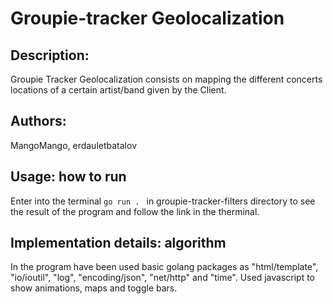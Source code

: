 # Groupie-tracker Geolocalization

## Description:
Groupie Tracker Geolocalization consists on mapping the different concerts locations of a certain artist/band given by the Client. 

## Authors: 
MangoMango, erdauletbatalov

## Usage: how to run
Enter into the terminal ```go run . ``` in groupie-tracker-filters directory to see the result of the program and follow the link in the therminal.

## Implementation details: algorithm
In the program have been used basic golang packages as "html/template", "io/ioutil", "log", "encoding/json", "net/http" and "time". Used javascript to show animations, maps and toggle bars.